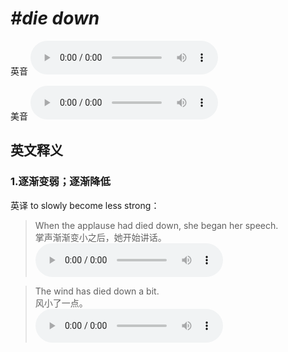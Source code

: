 # ***\#die down*** 
英音
<audio src="./media/die down1.aac" controls="controls"></audio>

美音
<audio src="./media/die down2.aac" controls="controls"></audio>



  

英文释义
---
### 1.**逐渐变弱；逐渐降低**  
英译 to slowly become less strong：

 > When the applause had died down, she began her speech.  
 > 掌声渐渐变小之后，她开始讲话。    
<audio src="./media/P131  die down.aac" controls="controls"></audio>

 > The wind has died down a bit.   
 > 风小了一点。    
<audio src="./media/die-9.aac" controls="controls"></audio>


